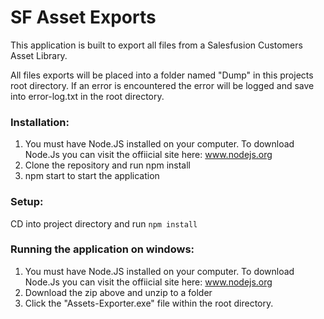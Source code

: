 # SF Asset Exports

This application is built to export all files from a Salesfusion Customers Asset Library.

All files exports will be placed into a folder named "Dump" in this projects root directory. If an error is encountered the error will be logged and save into error-log.txt in the root directory.

### Installation:
1) You must have Node.JS installed on your computer. To download Node.Js you can visit the offiicial site here: www.nodejs.org
2) Clone the repository and run npm install
3) npm start to start the application

### Setup:
CD into project directory and run `npm install`

### Running the application on windows:

1) You must have Node.JS installed on your computer. To download Node.Js you can visit the offiicial site here: www.nodejs.org
2) Download the zip above and unzip to a folder
3) Click the "Assets-Exporter.exe" file within the root directory.
